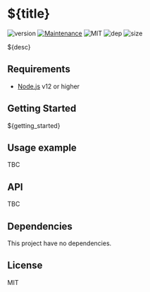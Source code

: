 # ${title}
![version](https://img.shields.io/badge/dynamic/json.svg?url=https://raw.githubusercontent.com/SlimIO/${lower-name}/master/package.json&query=$.version&label=Version)
[![Maintenance](https://img.shields.io/badge/Maintained%3F-yes-green.svg)](https://github.com/SlimIO/${lower-name}/commit-activity)
![MIT](https://img.shields.io/github/license/mashape/apistatus.svg)
![dep](https://img.shields.io/david/SlimIO/${lower-name})
![size](https://img.shields.io/bundlephobia/min/@slimio/${lower-name}.svg?style=flat)

${desc}

## Requirements
- [Node.js](https://nodejs.org/en/) v12 or higher

## Getting Started

${getting_started}

## Usage example
TBC

## API
TBC

## Dependencies
This project have no dependencies.

## License
MIT
